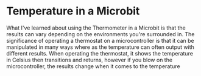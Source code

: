 # Temperature in a Microbit

What I've learned about using the Thermometer in a Microbit is that the results can vary depending on the environments you're surrounded in.
The significance of operating a thermostat on a microcontroller is that it can be manipulated in many ways where as the temperature can often output with different results.
When operating the thermostat, it shows the temperature in Celsius then transitions and returns, however if you blow on the microcontroller, the results change when it comes to the temperature 
